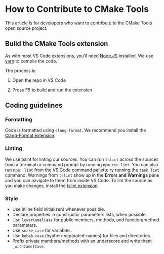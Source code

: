 # How to Contribute to CMake Tools

This article is for developers who want to contribute to the CMake Tools open source project.

## Build the CMake Tools extension

As with most VS Code extensions, you'll need [Node.JS](https://nodejs.org/en/) installed. We use [yarn](https://yarnpkg.com/getting-started/install) to compile the code.

The process is:

1. Open the repo in VS Code

2. Press <kbd>F5</kbd> to build and run the extension

## Coding guidelines

### Formatting

Code is formatted using `clang-format`. We recommend you install the
[Clang-Format extension](https://marketplace.visualstudio.com/items?itemName=xaver.clang-format).

### Linting

We use tslint for linting our sources.
You can run `tslint` across the sources from a terminal or command prompt by running `npm run lint`.
You can also run `npm: lint` from the VS Code command pallette ry running the `task lint` command.
Warnings from `tslint` show up in the **Errors and Warnings** pane and you can navigate to them from inside VS Code.
To lint the source as you make changes, install the [tslint extension](https://marketplace.visualstudio.com/items/eg2.tslint).

### Style

* Use inline field initializers whenever possible.
* Declare properties in constructor parameters lists, when possible.
* Use `lowerCamelCase` for public members, methods, and function/method parameters.
* Use `snake_case` for variables.
* Use `kebab-case` (hyphen-separated-names) for files and directories. 
* Prefix private members/methods with an underscore and write them `_withCamelCase`.
